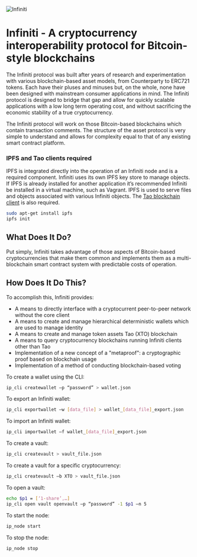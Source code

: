 ![Infiniti](https://puu.sh/BvSoL/b5154a4580.png)
# Infiniti - A cryptocurrency interoperability protocol for Bitcoin-style blockchains
The Infiniti protocol was built after years of research and experimentation with various blockchain-based asset models, from Counterparty to ERC721 tokens.  Each have their pluses and minuses but, on the whole, none have been designed with mainstream consumer applications in mind.  The Infiniti protocol is designed to bridge that gap and allow for quickly scalable applications with a low long term operating cost, and without sacrificing the economic stability of a true cryptocurrency.

The Infiniti protocol will work on those Bitcoin-based blockchains which contain transaction comments.  The structure of the asset protocol is very simple to understand and allows for complexity equal to that of any existing smart contract platform.
### IPFS and Tao clients required
IPFS is integrated directly into the operation of an Infiniti node and is a required component.  Infiniti uses its own IPFS key store to manage objects. If IPFS is already installed for another application it’s recommended Infiniti be installed in a virtual machine, such as Vagrant.  IPFS is used to serve files and objects associated with various Infiniti objects. The [Tao blockchain client](https://github.com/taoblockchain/tao-core) is also required.
```sh
sudo apt-get install ipfs
ipfs init
```
## What Does It Do?
Put simply, Infiniti takes advantage of those aspects of Bitcoin-based cryptocurrencies that make them common and implements them as a multi-blockchain smart contract system with predictable costs of operation.
## How Does It Do This?
To accomplish this, Infiniti provides:
- A means to directly interface with a cryptocurrent peer-to-peer network without the core client
- A means to create and manage hierarchical deterministic wallets which are used to manage identity
- A means to create and manage token assets Tao (XTO) blockchain
- A means to query cryptocurrency blockchains running Infiniti clients other than Tao
- Implementation of a new concept of a "metaproof": a cryptographic proof based on blockchain usage
- Implementation of a method of conducting blockchain-based voting

To create a wallet using the CLI:
```sh
ip_cli createwallet –p “password” > wallet.json
```
To export an Infiniti wallet:
```sh
ip_cli exportwallet –w [data_file] > wallet_[data_file]_export.json
```
To import an Infiniti wallet:
```sh
ip_cli importwallet –f wallet_[data_file]_export.json
```
To create a vault:
```sh
ip_cli createvault > vault_file.json
```
To create a vault for a specific cryptocurrency:
```sh
ip_cli createvault –b XTO > vault_file.json
```
To open a vault:
```sh
echo $p1 = [‘1-share’,…]
ip_cli open vault openvault –p “password” -1 $p1 –n 5
```
To start the node:
```sh
ip_node start
```
To stop the node:
```sh
ip_node stop
```